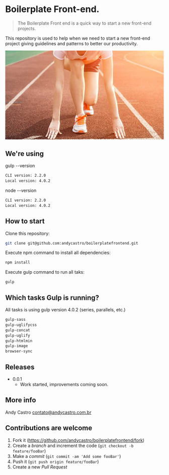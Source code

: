 # Boilerplate Front-end.
> The Boilerplate Front end is a quick way to start a new front-end projects.

This repository is used to help when we need to start a new front-end project giving guidelines and patterns to better our productivity.

![](./readme_img.jpg)

## We're using

gulp --version

```sh
CLI version: 2.2.0
Local version: 4.0.2
```

node --version

```sh
CLI version: 2.2.0
Local version: 4.0.2
```

## How to start

Clone this repository:

```sh
git clone git@github.com:andycastro/boilerplatefrontend.git
```

Execute npm command to install all dependencies:

```sh
npm install
```

Execute gulp command to run all taks:

```sh
gulp
```

## Which tasks Gulp is running?

All tasks is using gulp version 4.0.2 (series, parallels, etc.)

```sh
gulp-sass
gulp-uglifycss
gulp-concat
gulp-uglify
gulp-htmlmin
gulp-image
browser-sync
```

## Releases

* 0.0.1
    * Work started, improvements coming soon.

## More info

Andy Castro contato@andycastro.com.br

## Contributions are welcome

1. Fork it (<https://github.com/andycastro/boilerplatefrontend/fork>)
2. Create a _branch_ and increment the code (`git checkout -b feature/fooBar`)
3. Make a _commit_ (`git commit -am 'Add some fooBar'`)
4. Push it  (`git push origin feature/fooBar`)
5. Create a new _Pull Request_

[npm-image]: https://img.shields.io/npm/v/datadog-metrics.svg?style=flat-square
[npm-url]: https://npmjs.org/package/datadog-metrics
[npm-downloads]: https://img.shields.io/npm/dm/datadog-metrics.svg?style=flat-square
[travis-image]: https://img.shields.io/travis/dbader/node-datadog-metrics/master.svg?style=flat-square
[travis-url]: https://travis-ci.org/dbader/node-datadog-metrics
[wiki]: https://github.com/seunome/seuprojeto/wiki
